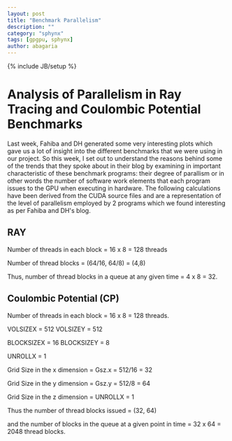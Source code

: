 ```yaml
---
layout: post
title: "Benchmark Parallelism"
description: ""
category: "sphynx"
tags: [gpgpu, sphynx]
author: abagaria
---
```

{% include JB/setup %}

Analysis of Parallelism in Ray Tracing and Coulombic Potential Benchmarks
=========================================================================

Last week, Fahiba and DH generated some very interesting plots which gave
us a lot of insight into the different benchmarks that we were using in our
project. So this week, I set out to understand the reasons behind some of
the trends that they spoke about in their blog by examining in important 
characteristic of these benchmark programs: their degree of parallism or in 
other words the number of software work elements that each program issues to the 
GPU when executing in hardware. The following calculations have been derived 
from the CUDA source files and are a representation of the level of parallelism
employed by 2 programs which we found interesting as per Fahiba and DH's blog. 

RAY
----

Number of threads in each block = 16 x 8 = 128 threads

Number of thread blocks = (64/16, 64/8) = (4,8) 

Thus, number of thread blocks in a queue at any given time = 4 x 8 = 32.

Coulombic Potential (CP)
-------------------------

Number of threads in each block = 16 x 8 = 128 threads.

VOLSIZEX = 512         VOLSIZEY = 512

BLOCKSIZEX = 16        BLOCKSIZEY = 8

UNROLLX = 1

Grid Size in the x dimension = Gsz.x = 512/16 = 32

Grid Size in the y dimension = Gsz.y = 512/8 = 64

Grid Size in the z dimension = UNROLLX = 1

Thus the number of thread blocks issued  = (32, 64)

and the number of blocks in the queue at a given point in time = 32 x 64 = 2048 thread blocks.

